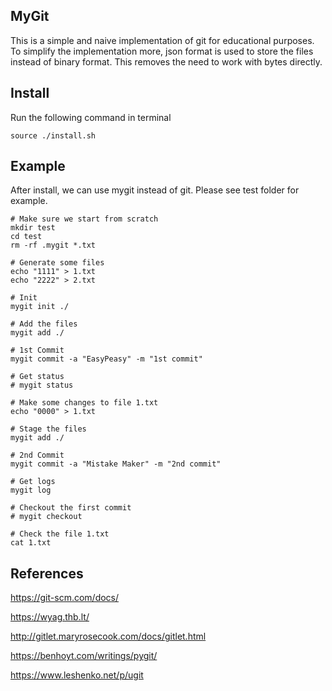 ## MyGit

This is a simple and naive implementation of git for educational purposes. To simplify the implementation more, json format is used to store the files instead of binary format. This removes the need to work with bytes directly.

## Install

Run the following command in terminal
```
source ./install.sh
```

## Example
After install, we can use mygit instead of git.
Please see test folder for example.

```
# Make sure we start from scratch
mkdir test
cd test
rm -rf .mygit *.txt

# Generate some files
echo "1111" > 1.txt
echo "2222" > 2.txt

# Init
mygit init ./

# Add the files
mygit add ./

# 1st Commit
mygit commit -a "EasyPeasy" -m "1st commit"

# Get status
# mygit status

# Make some changes to file 1.txt
echo "0000" > 1.txt

# Stage the files
mygit add ./

# 2nd Commit
mygit commit -a "Mistake Maker" -m "2nd commit"

# Get logs
mygit log

# Checkout the first commit
# mygit checkout 

# Check the file 1.txt
cat 1.txt

```

## References

https://git-scm.com/docs/

https://wyag.thb.lt/

http://gitlet.maryrosecook.com/docs/gitlet.html

https://benhoyt.com/writings/pygit/

https://www.leshenko.net/p/ugit
